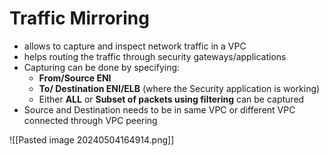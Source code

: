 
# Traffic Mirroring

- allows to capture and inspect network traffic in a VPC
- helps routing the traffic through security gateways/applications
- Capturing can be done by specifying:
	- **From/Source ENI**
	- **To/ Destination ENI/ELB** (where the Security application is working)
	- Either **ALL** or **Subset of packets using filtering** can be captured
- Source and Destination needs to be in same VPC or different VPC connected through VPC peering

![[Pasted image 20240504164914.png]]